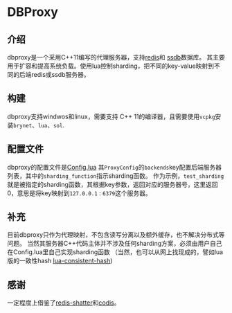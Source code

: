 # DBProxy
## 介绍
dbproxy是一个采用C++11编写的代理服务器，支持[redis](https://github.com/antirez/redis)和 [ssdb](https://github.com/ideawu/ssdb)数据库。
其主要用于扩容和提高系统负载。使用lua控制sharding，把不同的key-value映射到不同的后端redis或ssdb服务器。

## 构建
dbproxy支持windwos和linux，需要支持 C++ 11的编译器，且需要使用`vcpkg`安装`brynet`、`lua`、`sol`.

## 配置文件
dbproxy的配置文件是[Config.lua](https://github.com/IronsDu/DBProxy/blob/master/Config.lua)
其`ProxyConfig`的`backends`key配置后端服务器列表，其中的`sharding_function`指示sharding函数。
作为示例，`test_sharding`就是被指定的sharding函数，其根据key参数，返回对应的服务器号，这里返回0，意思是将key映射到`127.0.0.1` : `6379`这个服务器。

## 补充
目前dbproxy只作为代理映射，不包含读写分离以及额外缓存，也不解决分布式等问题。
当然其服务器C++代码主体并不涉及任何sharding方案，必须由用户自己在Config.lua里自己实现sharding函数 （当然，也可以从网上找现成的，譬如lua版的一致性hash [lua-consistent-hash](https://github.com/jaderhs/lua-consistent-hash))

## 感谢
一定程度上借鉴了[redis-shatter](https://github.com/fuzziqersoftware/redis-shatter)和[codis](https://github.com/wandoulabs/codis)。
